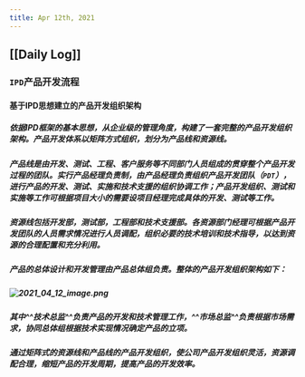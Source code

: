 ```yaml
---
title: Apr 12th, 2021
---
```


## [[Daily Log]]
### `IPD`产品开发流程
#### 基于IPD思想建立的产品开发组织架构
##### 依据IPD框架的基本思想，从企业级的管理角度，构建了一套完整的产品开发组织架构。**产品开发体系以矩阵方式组织，划分为产品线和资源线**。
##### **产品线**是由开发、测试、工程、客户服务等不同部门人员组成的贯穿整个产品开发过程的团队。实行**产品经理负责制**，由产品经理负责组织产品开发团队（`PDT`），进行产品的开发、测试、实施和技术支援的组织协调工作；产品开发组织、测试和实施等工作可根据项目大小的需要设**项目经理**完成具体的开发、测试等工作。
##### **资源线**包括开发部，测试部，工程部和技术支援部。各**资源部门经理**可根据产品开发团队的人员需求情况**进行人员调配**，组织必要的技术培训和技术指导，以达到资源的合理配置和充分利用。
##### 产品的总体设计和开发管理由产品总体组负责。整体的产品开发组织架构如下：
##### ![2021_04_12_image.png](https://cdn.logseq.com/%2Fa0b43c4c-fb52-4b91-8ba3-1bb79959259be7e9309c-21bd-49dc-b675-ea1912b8a1ee2021_04_12_image.png?Expires=4771808509&Signature=OjJPbKT62vcQdLUXBeel6-wK7lLSwSws7yxonFrvYT1AyhTZef1m1OCHt8aF~~Q2Ebsv8xpXivPrb4Dj-89og1CAiHnk7wAzTh9wcXnqwMA2YyJwecnhKH5vpzyyG9B5ocftIOzC4S-ACdMyDenT-pqWxMYCG0U~e2v9f9IaL5Ta05esaEQnNJ-aY-Qc6~SIXbWjJn7XMpQAVJk7dKkL98UmiHQqoF9RsaGb9p30wXo7MorxDhz-Gr3SD-hr8mui6az0dyuA428KWLLgsGl-w4I9bkLnQHHMwuvfHYQSVNFrcLaElrKO9Fe7xyVA-JFZZdApbss6kz-8QoITaCC8Pw__&Key-Pair-Id=APKAJE5CCD6X7MP6PTEA)
##### 其中^^技术总监^^负责产品的开发和技术管理工作，^^市场总监^^负责根据市场需求，协同总体组根据技术实现情况确定产品的立项。
##### 通过**矩阵式**的资源线和产品线的产品开发组织，使公司产品开发组织灵活，资源调配合理，缩短产品的开发周期，提高产品的开发效率。
